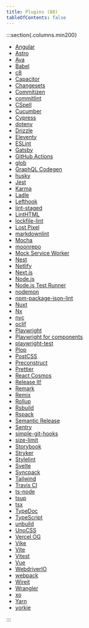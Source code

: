 ```yaml
---
title: Plugins (88)
tableOfContents: false
---
```


:::section{.columns.min200}

- [Angular][1]
- [Astro][2]
- [Ava][3]
- [Babel][4]
- [c8][5]
- [Capacitor][6]
- [Changesets][7]
- [Commitizen][8]
- [commitlint][9]
- [CSpell][10]
- [Cucumber][11]
- [Cypress][12]
- [dotenv][13]
- [Drizzle][14]
- [Eleventy][15]
- [ESLint][16]
- [Gatsby][17]
- [GitHub Actions][18]
- [glob][19]
- [GraphQL Codegen][20]
- [husky][21]
- [Jest][22]
- [Karma][23]
- [Ladle][24]
- [Lefthook][25]
- [lint-staged][26]
- [LintHTML][27]
- [lockfile-lint][28]
- [Lost Pixel][29]
- [markdownlint][30]
- [Mocha][31]
- [moonrepo][32]
- [Mock Service Worker][33]
- [Nest][34]
- [Netlify][35]
- [Next.js][36]
- [Node.js][37]
- [Node.js Test Runner][38]
- [nodemon][39]
- [npm-package-json-lint][40]
- [Nuxt][41]
- [Nx][42]
- [nyc][43]
- [oclif][44]
- [Playwright][45]
- [Playwright for components][46]
- [playwright-test][47]
- [Plop][48]
- [PostCSS][49]
- [Preconstruct][50]
- [Prettier][51]
- [React Cosmos][52]
- [Release It!][53]
- [Remark][54]
- [Remix][55]
- [Rollup][56]
- [Rsbuild][57]
- [Rspack][58]
- [Semantic Release][59]
- [Sentry][60]
- [simple-git-hooks][61]
- [size-limit][62]
- [Storybook][63]
- [Stryker][64]
- [Stylelint][65]
- [Svelte][66]
- [Syncpack][67]
- [Tailwind][68]
- [Travis CI][69]
- [ts-node][70]
- [tsup][71]
- [tsx][72]
- [TypeDoc][73]
- [TypeScript][74]
- [unbuild][75]
- [UnoCSS][76]
- [Vercel OG][77]
- [Vike][78]
- [Vite][79]
- [Vitest][80]
- [Vue][81]
- [WebdriverIO][82]
- [webpack][83]
- [Wireit][84]
- [Wrangler][85]
- [xo][86]
- [Yarn][87]
- [yorkie][88]

:::

[1]: /reference/plugins/angular 'Angular'
[2]: /reference/plugins/astro 'Astro'
[3]: /reference/plugins/ava 'Ava'
[4]: /reference/plugins/babel 'Babel'
[5]: /reference/plugins/c8 'c8'
[6]: /reference/plugins/capacitor 'Capacitor'
[7]: /reference/plugins/changesets 'Changesets'
[8]: /reference/plugins/commitizen 'Commitizen'
[9]: /reference/plugins/commitlint 'commitlint'
[10]: /reference/plugins/cspell 'CSpell'
[11]: /reference/plugins/cucumber 'Cucumber'
[12]: /reference/plugins/cypress 'Cypress'
[13]: /reference/plugins/dotenv 'dotenv'
[14]: /reference/plugins/drizzle 'Drizzle'
[15]: /reference/plugins/eleventy 'Eleventy'
[16]: /reference/plugins/eslint 'ESLint'
[17]: /reference/plugins/gatsby 'Gatsby'
[18]: /reference/plugins/github-actions 'GitHub Actions'
[19]: /reference/plugins/glob 'glob'
[20]: /reference/plugins/graphql-codegen 'GraphQL Codegen'
[21]: /reference/plugins/husky 'husky'
[22]: /reference/plugins/jest 'Jest'
[23]: /reference/plugins/karma 'Karma'
[24]: /reference/plugins/ladle 'Ladle'
[25]: /reference/plugins/lefthook 'Lefthook'
[26]: /reference/plugins/lint-staged 'lint-staged'
[27]: /reference/plugins/linthtml 'LintHTML'
[28]: /reference/plugins/lockfile-lint 'lockfile-lint'
[29]: /reference/plugins/lost-pixel 'Lost Pixel'
[30]: /reference/plugins/markdownlint 'markdownlint'
[31]: /reference/plugins/mocha 'Mocha'
[32]: /reference/plugins/moonrepo 'moonrepo'
[33]: /reference/plugins/msw 'Mock Service Worker'
[34]: /reference/plugins/nest 'Nest'
[35]: /reference/plugins/netlify 'Netlify'
[36]: /reference/plugins/next 'Next.js'
[37]: /reference/plugins/node 'Node.js'
[38]: /reference/plugins/node-test-runner 'Node.js Test Runner'
[39]: /reference/plugins/nodemon 'nodemon'
[40]: /reference/plugins/npm-package-json-lint 'npm-package-json-lint'
[41]: /reference/plugins/nuxt 'Nuxt'
[42]: /reference/plugins/nx 'Nx'
[43]: /reference/plugins/nyc 'nyc'
[44]: /reference/plugins/oclif 'oclif'
[45]: /reference/plugins/playwright 'Playwright'
[46]: /reference/plugins/playwright-ct 'Playwright for components'
[47]: /reference/plugins/playwright-test 'playwright-test'
[48]: /reference/plugins/plop 'Plop'
[49]: /reference/plugins/postcss 'PostCSS'
[50]: /reference/plugins/preconstruct 'Preconstruct'
[51]: /reference/plugins/prettier 'Prettier'
[52]: /reference/plugins/react-cosmos 'React Cosmos'
[53]: /reference/plugins/release-it 'Release It!'
[54]: /reference/plugins/remark 'Remark'
[55]: /reference/plugins/remix 'Remix'
[56]: /reference/plugins/rollup 'Rollup'
[57]: /reference/plugins/rsbuild 'Rsbuild'
[58]: /reference/plugins/rspack 'Rspack'
[59]: /reference/plugins/semantic-release 'Semantic Release'
[60]: /reference/plugins/sentry 'Sentry'
[61]: /reference/plugins/simple-git-hooks 'simple-git-hooks'
[62]: /reference/plugins/size-limit 'size-limit'
[63]: /reference/plugins/storybook 'Storybook'
[64]: /reference/plugins/stryker 'Stryker'
[65]: /reference/plugins/stylelint 'Stylelint'
[66]: /reference/plugins/svelte 'Svelte'
[67]: /reference/plugins/syncpack 'Syncpack'
[68]: /reference/plugins/tailwind 'Tailwind'
[69]: /reference/plugins/travis 'Travis CI'
[70]: /reference/plugins/ts-node 'ts-node'
[71]: /reference/plugins/tsup 'tsup'
[72]: /reference/plugins/tsx 'tsx'
[73]: /reference/plugins/typedoc 'TypeDoc'
[74]: /reference/plugins/typescript 'TypeScript'
[75]: /reference/plugins/unbuild 'unbuild'
[76]: /reference/plugins/unocss 'UnoCSS'
[77]: /reference/plugins/vercel-og 'Vercel OG'
[78]: /reference/plugins/vike 'Vike'
[79]: /reference/plugins/vite 'Vite'
[80]: /reference/plugins/vitest 'Vitest'
[81]: /reference/plugins/vue 'Vue'
[82]: /reference/plugins/webdriver-io 'WebdriverIO'
[83]: /reference/plugins/webpack 'webpack'
[84]: /reference/plugins/wireit 'Wireit'
[85]: /reference/plugins/wrangler 'Wrangler'
[86]: /reference/plugins/xo 'xo'
[87]: /reference/plugins/yarn 'Yarn'
[88]: /reference/plugins/yorkie 'yorkie'
